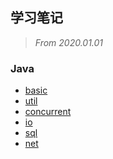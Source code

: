 ## 学习笔记
> _From 2020.01.01_

### Java
* [basic](https://kingkh1995.github.io/blog/java/basic)
* [util]()
* [concurrent]()
* [io]()
* [sql]()
* [net]()


